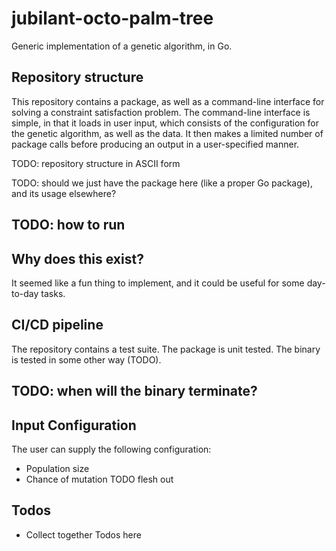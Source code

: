 # jubilant-octo-palm-tree
Generic implementation of a genetic algorithm, in Go.

## Repository structure
This repository contains a package, as well as a command-line interface for solving a constraint satisfaction problem. The command-line interface is simple, in that it loads in user input, which consists of the configuration for the genetic algorithm, as well as the data. It then makes a limited number of package calls before producing an output in a user-specified manner.

TODO: repository structure in ASCII form

TODO: should we just have the package here (like a proper Go package), and its usage elsewhere?

## TODO: how to run

## Why does this exist?
It seemed like a fun thing to implement, and it could be useful for some day-to-day tasks.

## CI/CD pipeline
The repository contains a test suite. The package is unit tested. The binary is tested in some other way (TODO).

## TODO: when will the binary terminate?

## Input Configuration

The user can supply the following configuration:

* Population size
* Chance of mutation
TODO flesh out

## Todos

* Collect together Todos here